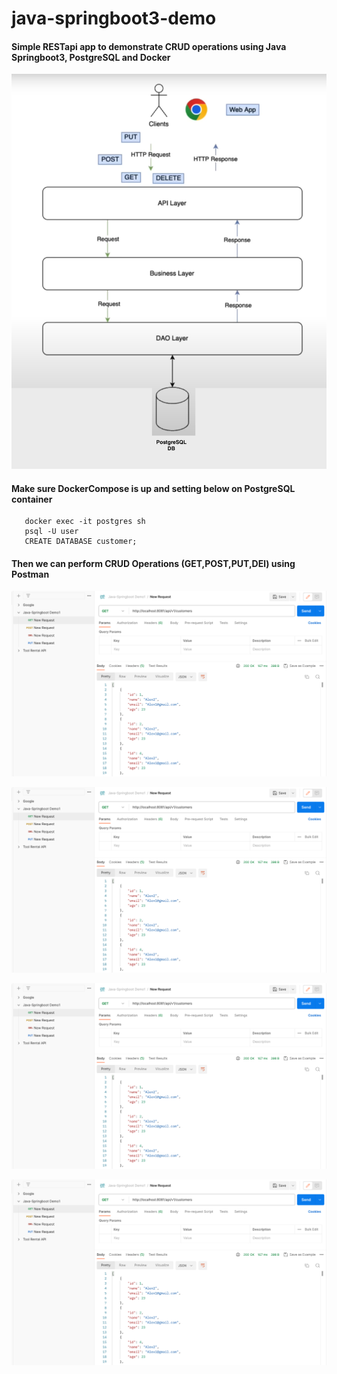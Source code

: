 # java-springboot3-demo

#### Simple RESTapi app to demonstrate CRUD operations using Java Springboot3, PostgreSQL and Docker


![img.png](img.png)

#### Make sure DockerCompose is up and setting below on PostgreSQL container
```
   docker exec -it postgres sh
   psql -U user
   CREATE DATABASE customer;
```


#### Then we can perform CRUD Operations (GET,POST,PUT,DEl) using Postman
![img_1.png](img_1.png)

![img_2.png](img_2.png)

![img_3.png](img_3.png)

![img_4.png](img_4.png)